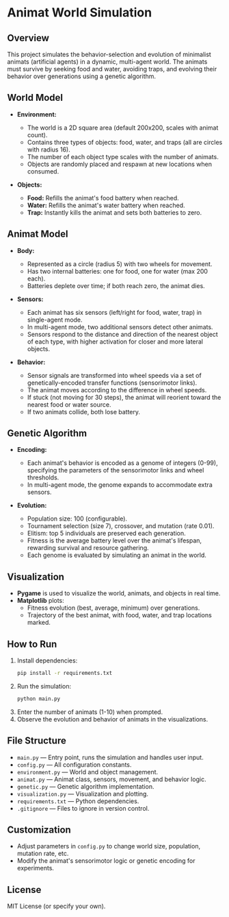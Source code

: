 # Animat World Simulation

## Overview
This project simulates the behavior-selection and evolution of minimalist animats (artificial agents) in a dynamic, multi-agent world. The animats must survive by seeking food and water, avoiding traps, and evolving their behavior over generations using a genetic algorithm.

## World Model
- **Environment:**
  - The world is a 2D square area (default 200x200, scales with animat count).
  - Contains three types of objects: food, water, and traps (all are circles with radius 16).
  - The number of each object type scales with the number of animats.
  - Objects are randomly placed and respawn at new locations when consumed.

- **Objects:**
  - **Food:** Refills the animat's food battery when reached.
  - **Water:** Refills the animat's water battery when reached.
  - **Trap:** Instantly kills the animat and sets both batteries to zero.

## Animat Model
- **Body:**
  - Represented as a circle (radius 5) with two wheels for movement.
  - Has two internal batteries: one for food, one for water (max 200 each).
  - Batteries deplete over time; if both reach zero, the animat dies.

- **Sensors:**
  - Each animat has six sensors (left/right for food, water, trap) in single-agent mode.
  - In multi-agent mode, two additional sensors detect other animats.
  - Sensors respond to the distance and direction of the nearest object of each type, with higher activation for closer and more lateral objects.

- **Behavior:**
  - Sensor signals are transformed into wheel speeds via a set of genetically-encoded transfer functions (sensorimotor links).
  - The animat moves according to the difference in wheel speeds.
  - If stuck (not moving for 30 steps), the animat will reorient toward the nearest food or water source.
  - If two animats collide, both lose battery.

## Genetic Algorithm
- **Encoding:**
  - Each animat's behavior is encoded as a genome of integers (0-99), specifying the parameters of the sensorimotor links and wheel thresholds.
  - In multi-agent mode, the genome expands to accommodate extra sensors.

- **Evolution:**
  - Population size: 100 (configurable).
  - Tournament selection (size 7), crossover, and mutation (rate 0.01).
  - Elitism: top 5 individuals are preserved each generation.
  - Fitness is the average battery level over the animat's lifespan, rewarding survival and resource gathering.
  - Each genome is evaluated by simulating an animat in the world.

## Visualization
- **Pygame** is used to visualize the world, animats, and objects in real time.
- **Matplotlib** plots:
  - Fitness evolution (best, average, minimum) over generations.
  - Trajectory of the best animat, with food, water, and trap locations marked.

## How to Run
1. Install dependencies:
   ```bash
   pip install -r requirements.txt
   ```
2. Run the simulation:
   ```bash
   python main.py
   ```
3. Enter the number of animats (1-10) when prompted.
4. Observe the evolution and behavior of animats in the visualizations.

## File Structure
- `main.py` — Entry point, runs the simulation and handles user input.
- `config.py` — All configuration constants.
- `environment.py` — World and object management.
- `animat.py` — Animat class, sensors, movement, and behavior logic.
- `genetic.py` — Genetic algorithm implementation.
- `visualization.py` — Visualization and plotting.
- `requirements.txt` — Python dependencies.
- `.gitignore` — Files to ignore in version control.

## Customization
- Adjust parameters in `config.py` to change world size, population, mutation rate, etc.
- Modify the animat's sensorimotor logic or genetic encoding for experiments.

## License
MIT License (or specify your own). 